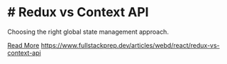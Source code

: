 # # Redux vs Context API

Choosing the right global state management approach.

[Read More](https://www.fullstackprep.dev/articles/webd/react/redux-vs-context-api) https://www.fullstackprep.dev/articles/webd/react/redux-vs-context-api